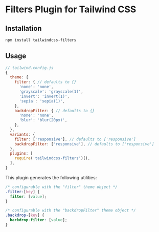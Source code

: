 # Filters Plugin for Tailwind CSS

## Installation

```bash
npm install tailwindcss-filters
```

## Usage

```js
// tailwind.config.js
{
  theme: {
    filter: { // defaults to {}
      'none': 'none',
      'grayscale': 'grayscale(1)',
      'invert': 'invert(1)',
      'sepia': 'sepia(1)',
    },
    backdropFilter: { // defaults to {}
      'none': 'none',
      'blur': 'blur(20px)',
    },
  },
  variants: {
    filter: ['responsive'], // defaults to ['responsive']
    backdropFilter: ['responsive'], // defaults to ['responsive']
  },
  plugins: [
    require('tailwindcss-filters')(),
  ],
}
```

This plugin generates the following utilities:

```css
/* configurable with the "filter" theme object */
.filter-[key] {
  filter: [value];
}

/* configurable with the "backdropFilter" theme object */
.backdrop-[key] {
  backdrop-filter: [value];
}
```
